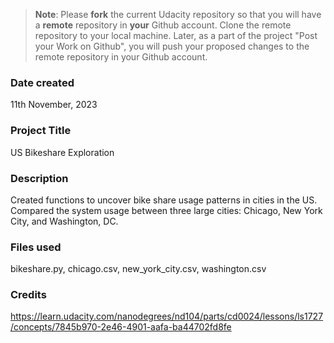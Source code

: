 >**Note**: Please **fork** the current Udacity repository so that you will have a **remote** repository in **your** Github account. Clone the remote repository to your local machine. Later, as a part of the project "Post your Work on Github", you will push your proposed changes to the remote repository in your Github account.

### Date created
11th November, 2023

### Project Title
US Bikeshare Exploration

### Description
Created functions to uncover bike share usage patterns in cities in the US. Compared the system usage between three large cities: Chicago, New York City, and Washington, DC.

### Files used
bikeshare.py, chicago.csv, new_york_city.csv, washington.csv

### Credits
https://learn.udacity.com/nanodegrees/nd104/parts/cd0024/lessons/ls1727/concepts/7845b970-2e46-4901-aafa-ba44702fd8fe

